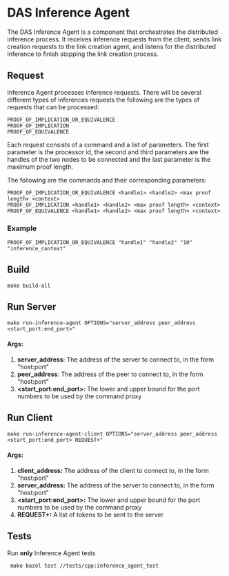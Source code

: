 # DAS Inference Agent

The DAS Inference Agent is a component that orchestrates the distributed inference process. It receives inference requests from the client, sends link creation requests to the link creation agent, and listens for the distributed inference to finish stopping the link creation process.

## Request

Inference Agent processes inference requests. There will be several different types of inferences requests the following are the types of requests that can be processed:

    PROOF_OF_IMPLICATION_OR_EQUIVALENCE
    PROOF_OF_IMPLICATION
    PROOF_OF_EQUIVALENCE

Each request consists of a command and a list of parameters. The first parameter is the processor id, the second and third parameters are the handles of the two nodes to be connected and the last parameter is the maximum proof length.

The following are the commands and their corresponding parameters:

```
PROOF_OF_IMPLICATION_OR_EQUIVALENCE <handle1> <handle2> <max proof length> <context>
PROOF_OF_IMPLICATION <handle1> <handle2> <max proof length> <context>
PROOF_OF_EQUIVALENCE <handle1> <handle2> <max proof length> <context>
```

### Example

```
PROOF_OF_IMPLICATION_OR_EQUIVALENCE "handle1" "handle2" "10" "inference_context"
```

## Build

```
make build-all
```

## Run Server

```
make run-inference-agent OPTIONS="server_address peer_address <start_port:end_port>"
```
#### Args:
1. **server_address**: The address of the server to connect to, in the form "host:port"
2. **peer_address**: The address of the peer to connect to, in the form "host:port"
3. **\<start_port:end_port\>**: The lower and upper bound for the port numbers to be used by the command proxy

## Run Client
```
make run-inference-agent-client OPTIONS="server_address peer_address <start_port:end_port> REQUEST+"
```
#### Args:
1. **client_address:** The address of the client to connect to, in the form "host:port"
2. **server_address:** The address of the server to connect to, in the form "host:port"
3. **\<start_port:end_port\>:** The lower and upper bound for the port numbers to be used by the command proxy
4. **REQUEST+:** A list of tokens to be sent to the server

## Tests

Run **only** Inference Agent tests
```
 make bazel test //tests/cpp:inference_agent_test
```